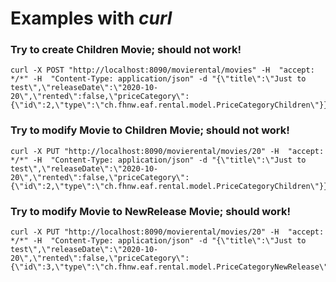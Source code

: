# Examples with *curl*

### Try to create Children Movie; should not work!
```shell
curl -X POST "http://localhost:8090/movierental/movies" -H  "accept: */*" -H  "Content-Type: application/json" -d "{\"title\":\"Just to test\",\"releaseDate\":\"2020-10-20\",\"rented\":false,\"priceCategory\":{\"id\":2,\"type\":\"ch.fhnw.eaf.rental.model.PriceCategoryChildren\"}}"
```

### Try to modify Movie to Children Movie; should not work!
```
curl -X PUT "http://localhost:8090/movierental/movies/20" -H  "accept: */*" -H  "Content-Type: application/json" -d "{\"title\":\"Just to test\",\"releaseDate\":\"2020-10-20\",\"rented\":false,\"priceCategory\":{\"id\":2,\"type\":\"ch.fhnw.eaf.rental.model.PriceCategoryChildren\"}}"
```

### Try to modify Movie to NewRelease Movie; should work!
```
curl -X PUT "http://localhost:8090/movierental/movies/20" -H  "accept: */*" -H  "Content-Type: application/json" -d "{\"title\":\"Just to test\",\"releaseDate\":\"2020-10-20\",\"rented\":false,\"priceCategory\":{\"id\":3,\"type\":\"ch.fhnw.eaf.rental.model.PriceCategoryNewRelease\"}}"
```